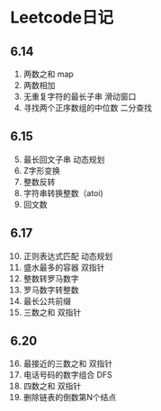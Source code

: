 # Leetcode日记
## 6.14
1. 两数之和 map
2. 两数相加
3. 无重复字符的最长子串 滑动窗口
4. 寻找两个正序数组的中位数 二分查找

## 6.15
5. 最长回文子串  动态规划  
6.   Z字形变换  
7.  整数反转  
8.  字符串转换整数（atoi)  
9.  回文数   

## 6.17
10. 正则表达式匹配 动态规划
11. 盛水最多的容器 双指针
12. 整数转罗马数字
13. 罗马数字转整数
14. 最长公共前缀
15. 三数之和 双指针

## 6.20

16. 最接近的三数之和 双指针
17. 电话号码的数字组合 DFS
18. 四数之和 双指针
19. 删除链表的倒数第N个结点